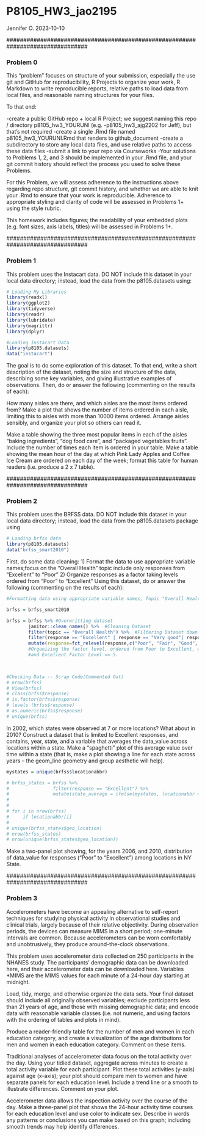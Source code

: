 P8105_HW3_jao2195
================
Jennifer O.
2023-10-10

################################################################################ 

### Problem 0

This “problem” focuses on structure of your submission, especially the
use git and GitHub for reproducibility, R Projects to organize your
work, R Markdown to write reproducible reports, relative paths to load
data from local files, and reasonable naming structures for your files.

To that end:

-create a public GitHub repo + local R Project; we suggest naming this
repo / directory p8105_hw3_YOURUNI (e.g. -p8105_hw3_ajg2202 for Jeff),
but that’s not required -create a single .Rmd file named
p8105_hw3_YOURUNI.Rmd that renders to github_document -create a
subdirectory to store any local data files, and use relative paths to
access these data files -submit a link to your repo via Courseworks
-Your solutions to Problems 1, 2, and 3 should be implemented in your
.Rmd file, and your git commit history should reflect the process you
used to solve these Problems.

For this Problem, we will assess adherence to the instructions above
regarding repo structure, git commit history, and whether we are able to
knit your .Rmd to ensure that your work is reproducible. Adherence to
appropriate styling and clarity of code will be assessed in Problems 1+
using the style rubric.

This homework includes figures; the readability of your embedded plots
(e.g. font sizes, axis labels, titles) will be assessed in Problems 1+.

################################################################################ 

### Problem 1

This problem uses the Instacart data. DO NOT include this dataset in
your local data directory; instead, load the data from the
p8105.datasets using:

``` r
# Loading My Libraries
library(readxl)
library(ggplot2)
library(tidyverse)
library(readr)
library(lubridate)
library(magrittr)
library(dplyr)
```

``` r
#Loading Instacart Data 
library(p8105.datasets)
data("instacart")
```

The goal is to do some exploration of this dataset. To that end, write a
short description of the dataset, noting the size and structure of the
data, describing some key variables, and giving illustrative examples of
observations. Then, do or answer the following (commenting on the
results of each):

How many aisles are there, and which aisles are the most items ordered
from? Make a plot that shows the number of items ordered in each aisle,
limiting this to aisles with more than 10000 items ordered. Arrange
aisles sensibly, and organize your plot so others can read it.

Make a table showing the three most popular items in each of the aisles
“baking ingredients”, “dog food care”, and “packaged vegetables fruits”.
Include the number of times each item is ordered in your table. Make a
table showing the mean hour of the day at which Pink Lady Apples and
Coffee Ice Cream are ordered on each day of the week; format this table
for human readers (i.e. produce a 2 x 7 table).

################################################################################ 

### Problem 2

This problem uses the BRFSS data. DO NOT include this dataset in your
local data directory; instead, load the data from the p8105.datasets
package using

``` r
# Loading brfss data
library(p8105.datasets)
data("brfss_smart2010")
```

First, do some data cleaning: 1) Format the data to use appropriate
variable names;focus on the “Overall Health” topic include only
responses from “Excellent” to “Poor” 2) Organize responses as a factor
taking levels ordered from “Poor” to “Excellent” Using this dataset, do
or answer the following (commenting on the results of each):

``` r
#Formatting data using appropriate variable names; Topic "Overall Health".

brfss = brfss_smart2010

brfss = brfss %>% #Overwritting dataset
        janitor::clean_names() %>%  #Cleaning Dataset
        filter(topic == "Overall Health") %>%  #Filtering Dataset down to Overall Health Topic
        filter(response == "Excellent" | response == "Very good"| response == "Good" | response =="Fair" | response =="Poor") %>%         #Selecting Responses that were on the scale of Excellent down to Poor
        mutate(response=fct_relevel(response,c("Poor", "Fair", "Good", "Very good", "Excellent"))) 
        #Organizing the factor level, ordered from Poor to Excellent, where Poor Factor Level == 1 
        #and Excellent Factor Level == 5.
        


#Checking Data -- Scrap Code(Commented Out)
# nrow(brfss)
# View(brfss)
# class(brfss$response)
# is.factor(brfss$response)
# levels (brfss$response)
# as.numeric(brfss$response)
# unique(brfss)
```

In 2002, which states were observed at 7 or more locations? What about
in 2010? Construct a dataset that is limited to Excellent responses, and
contains, year, state, and a variable that averages the data_value
across locations within a state. Make a “spaghetti” plot of this average
value over time within a state (that is, make a plot showing a line for
each state across years – the geom_line geometry and group aesthetic
will help).

``` r
mystates = unique(brfss$locationabbr)

# brfss_states = brfss %>%  
#                filter(response == "Excellent") %>% 
#                mutate(state_average = ifelse(mystates, locationabbr == ))
#  
# 
# for i in nrow(brfss)
#     if locationabbr[i]
# 
# unique(brfss_states$geo_location)               
# nrow(brfss_states)
# nrow(unique(brfss_states$geo_location))
```

Make a two-panel plot showing, for the years 2006, and 2010,
distribution of data_value for responses (“Poor” to “Excellent”) among
locations in NY State.

################################################################################ 

### Problem 3

Accelerometers have become an appealing alternative to self-report
techniques for studying physical activity in observational studies and
clinical trials, largely because of their relative objectivity. During
observation periods, the devices can measure MIMS in a short period;
one-minute intervals are common. Because accelerometers can be worn
comfortably and unobtrusively, they produce around-the-clock
observations.

This problem uses accelerometer data collected on 250 participants in
the NHANES study. The participants’ demographic data can be downloaded
here, and their accelerometer data can be downloaded here. Variables
\*MIMS are the MIMS values for each minute of a 24-hour day starting at
midnight.

Load, tidy, merge, and otherwise organize the data sets. Your final
dataset should include all originally observed variables; exclude
participants less than 21 years of age, and those with missing
demographic data; and encode data with reasonable variable classes
(i.e. not numeric, and using factors with the ordering of tables and
plots in mind).

Produce a reader-friendly table for the number of men and women in each
education category, and create a visualization of the age distributions
for men and women in each education category. Comment on these items.

Traditional analyses of accelerometer data focus on the total activity
over the day. Using your tidied dataset, aggregate across minutes to
create a total activity variable for each participant. Plot these total
activities (y-axis) against age (x-axis); your plot should compare men
to women and have separate panels for each education level. Include a
trend line or a smooth to illustrate differences. Comment on your plot.

Accelerometer data allows the inspection activity over the course of the
day. Make a three-panel plot that shows the 24-hour activity time
courses for each education level and use color to indicate sex. Describe
in words any patterns or conclusions you can make based on this graph;
including smooth trends may help identify differences.
